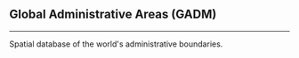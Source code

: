 ## Global Administrative Areas (GADM)

----

Spatial database of the world's administrative boundaries.
